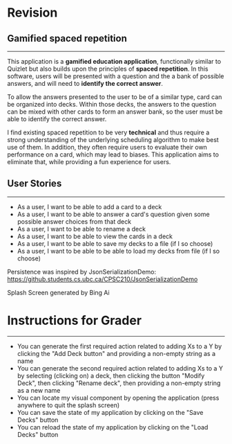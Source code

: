 # Revision
## Gamified spaced repetition
___
This application is a **gamified education application**, functionally similar to Quizlet but also
builds upon the principles of **spaced repetition**. In this software, users will be presented with a question and the 
a bank of possible answers, and will need to **identify the correct answer**. 

To allow the answers presented to the user to be of a similar type,
card can be organized into decks. Within those decks, the answers to the question can be mixed with other cards to form
an answer bank,
so the user must be able to identify the correct answer.

I find existing spaced repetition to be very **technical** and thus require a strong
understanding of the underlying scheduling algorithm to make best use of them. In addition, they often require
users to evaluate their own performance on a card, which may lead to biases. This application
aims to eliminate that, while providing a fun experience for users.

## User Stories
___
- As a user, I want to be able to add a card to a deck
- As a user, I want to be able to answer a card's question given some possible answer choices from that deck
- As a user, I want to be able to rename a deck
- As a user, I want to be able to view the cards in a deck
- As a user, I want to be able to save my decks to a file (if I so choose)
- As a user, I want to be able to be able to load my decks from file (if I so choose)

Persistence was inspired by JsonSerializationDemo:
https://github.students.cs.ubc.ca/CPSC210/JsonSerializationDemo 

Splash Screen generated by Bing Ai


# Instructions for Grader
___
- You can generate the first required action related to adding Xs to a Y by clicking the "Add Deck button" and providing a non-empty string as a name
- You can generate the second required action related to adding Xs to a Y by selecting (clicking on) a deck, then clicking the button "Modify Deck", then clicking "Rename deck", then providing a non-empty string as a new name 
- You can locate my visual component by opening the application (press anywhere to quit the splash screen)
- You can save the state of my application by clicking on the "Save Decks" button
- You can reload the state of my application by clicking on the "Load Decks" button